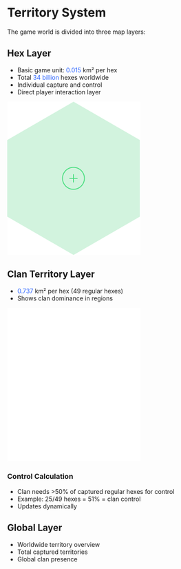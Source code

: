 # Territory System

The game world is divided into three map layers:

## Hex Layer
- Basic game unit: <span style="color: #2962FF">0.015</span> km² per hex
- Total <span style="color: #2962FF">34 billion</span> hexes worldwide
- Individual capture and control
- Direct player interaction layer


![Hex example](media/mine-hex.svg)

## Clan Territory Layer
- <span style="color: #2962FF">0.737</span> km² per hex (49 regular hexes)
- Shows clan dominance in regions

![Hex example](media/hex-clan-level.svg)

### Control Calculation
- Clan needs >50% of captured regular hexes for control
- Example: 25/49 hexes = 51% = clan control
- Updates dynamically

## Global Layer
- Worldwide territory overview
- Total captured territories
- Global clan presence


